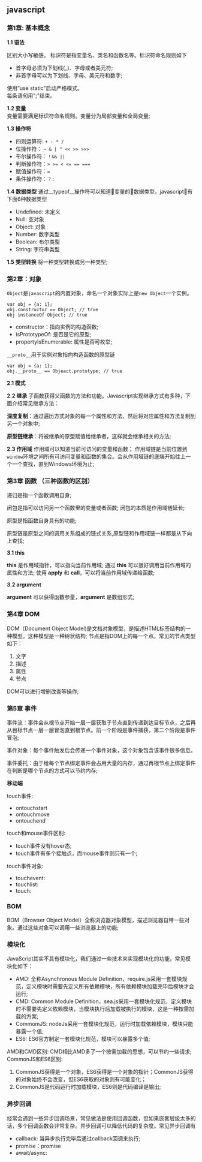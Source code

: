 ## javascript 


### 第1章: 基本概念
__1.1 语法__ 

区别大小写敏感。
标识符是指变量名、类名和函数名等。标识符命名规则如下  

* 首字母必须为下划线(_)、字母或者美元符;  
* 非首字母可以为下划线、字母、美元符和数字;  

使用”use static"启动严格模式。  
每条语句用“;"结束。

__1.2 变量__  
变量需要满足标识符命名规则。变量分为局部变量和全局变量;

__1.3 操作符__
* 四则运算符: `+ - * / `
* 位操作符： `~ & | ^ << >> >>>`
* 布尔操作符：`！&& ||`
* 判断操作符：`> >= < <= == ===`
* 赋值操作符：`=`
* 条件操作符：`？:`

__1.4 数据类型__
通过__typeof__操作符可以知道变量的数据类型，javascript有下面6种数据类型

* Undefined: 未定义
* Null: 空对象
* Object: 对象
* Number: 数字类型
* Boolean: 布尔类型
* String: 字符串类型

__1.5 类型转换__
将一种类型转换成另一种类型;


### 第2章：对象
`Object`是`javascript`的内置对象，命名一个对象实际上是`new Object`一个实例。

```
var obj = {a: 1};
obj.constructor == Object; // true
obj instanceOf Object; // true
```
* constructor：指向实例的构造函数;
* isPrototypeOf: 是否是它的原型;
* propertyIsEnumerable: 属性是否可枚举;

`__proto__`用于实例对象指向构造函数的原型链

```
var obj = {a: 1};
obj.__proto__ == Objeact.prototype; // true
```

__2.1 模式__

__2.2 继承__
子函数获得父函数的方法和功能。Javascript实现继承方式有多种，下面介绍常见继承方法：

__深度复制__：通过遍历方式对象的每一个属性和方法，然后将对应属性和方法复制到另一个对象中;

__原型链继承__：将被继承的原型赋值给继承者，这样就会继承相关的方法;

__2.3 作用域__
作用域可以知道当前可访问的变量和函数；
作用域链是当前位置到`window`环境之间所有可访问变量和函数的集合。会从作用域链的底端开始往上一个一个查找，直到Windows环境为止;

### 第3章 函数 （三种函数的区别）
递归是指一个函数调用自身;

闭包是指可以访问另一个函数里的变量或者函数; 闭包的本质是作用域链延长;

原型是指函数自身具有的功能;

原型链是原型之间的调用关系组成的链式关系,原型链和作用域链一样都是从下向上查找;

__3.1 this__

__this__ 是作用域指针，可以指向当前作用域; 通过 __this__ 可以很好调用当前作用域的属性和方法;
使用 __apply__ 和 __call__，可以将当前作用域传递给函数;

__3.2 argument__

__argument__ 可以获得函数参量，__argument__ 是数组形式;


### 第4章 DOM
DOM（Document Object Model)是文档对象模型，是描述HTML标签结构的一种模型。这种模型是一种树状结构;
节点是指DOM上的每一个点。常见的节点类型如下：
1. 文字
2. 描述
3. 属性
4. 节点

DOM可以进行增删改查等操作;

### 第5章 事件

事件流：事件会从根节点开始一层一层获取子节点直到传递到达目标节点，之后再从目标节点一层一层冒泡直到根节点。前一个阶段是事件捕获，第二个阶段是事件冒泡;

事件对象：每个事件触发后会传递一个事件对象，这个对象包含该事件很多信息。

事件委托：由于给每个节点绑定事件会占用大量的内存，通过再根节点上绑定事件在判断是哪个节点的方式可以节约内存;

__移动端__

touch事件:
* ontouchstart 
* ontouchmove
* ontouchend

touch和mouse事件区别:
* touch事件没有hover态;
* touch事件有多个接触点，而mouse事件则只有一个;

touch事件对象:
* touchevent: 
* touchlist:    
* touch:

### BOM
BOM（Browser Object Model）全称浏览器对象模型，描述浏览器自带一些对象。通过这些对象可以调用一些浏览器上的功能;


### 模块化
JavaScript其实不具有模块化，我们通过一些技术来实现模块化的功能，常见模块化如下：

* AMD: 全称Asynchronous Module Definition，require.js采用一套模块规范，定义模块时需要先定义所有依赖模块，所有依赖模块加载完毕后模块才会运行;
* CMD: Common Module Definition，sea.js采用一套模块化规范，定义模块时不需要先定义依赖模块，当模块执行后加载被执行的模块，这是一种按需加载的方案;
* CommomJS: nodeJs采用一套模块化规范，运行时加载依赖模块，模块只能暴露一个值;
* ES6: ES6官方制定一套模块化规范，模块可以暴露多个值;

AMD和CMD区别: CMD相比AMD多了一个按需加载的思想，可以节约一些请求;
CommonJS和ES6区别: 
1. CommonJS获得是一个对象，ES6获得是一个对象的指针；CommonJS获得的对象始终不会改变，但ES6获取的对象则有可能变化；
2. CommonJS是代码运行时加载模块，ES6则是代码编译是输出;


### 异步回调
经常会遇到一些异步回调场景，常见做法是使用回调函数，但如果嵌套层级太多的话，多个回调函数会非常复杂。异步回调可以降低代码的复杂度。常见异步回调有
* callback: 当异步执行完毕后通过callback回调来执行;
* promise：promise
* await/async: 